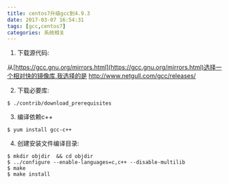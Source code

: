 ```yaml
---
title: centos7升级gcc到4.9.3
date: 2017-03-07 16:54:31
tags: [gcc,centos7]
categories: 系统相关
---
```


1. 下载源代码:

从[https://gcc.gnu.org/mirrors.html](https://gcc.gnu.org/mirrors.html)选择一个相对快的镜像库,我选择的是
http://www.netgull.com/gcc/releases/

2. 下载必要库:


```shell
$ ./contrib/download_prerequisites
```

3. 编译依赖c++
```shell
$ yum install gcc-c++
```

4. 创建安装文件编译目录:
```shell
$ mkdir objdir  && cd objdir
$ ../configure --enable-languages=c,c++ --disable-multilib
$ make 
$ make install
```

